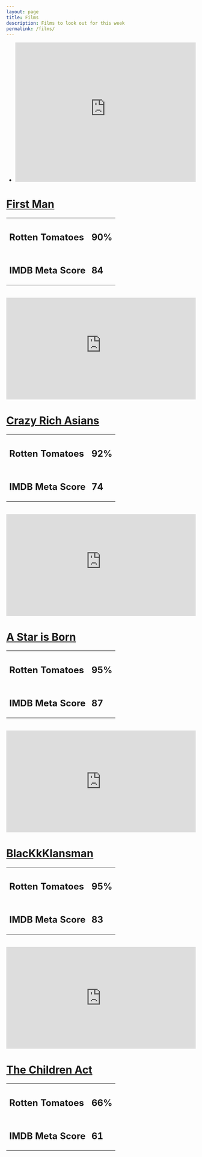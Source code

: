 ```yaml
---
layout: page
title: Films
description: Films to look out for this week
permalink: /films/
---
```



- <iframe width="100%" height="370" src="https://www.youtube-nocookie.com/embed/w4GtJB5WAlQ?rel=0" frameborder="0" allow="autoplay; encrypted-media" allowfullscreen></iframe>

<div class="Sect-m-2">
<div class="About-para-m-2">
<div class="About-para-m-2-a">
<h1><u>First Man</u></h1>
<table>
<tr id="rotten-tomatoes"><td><h2>Rotten Tomatoes</h2></td><td><h2>90%</h2></td></tr>
<tr id="IMDB"><td><h2>IMDB Meta Score</h2></td><td><h2>84</h2></td></tr>
</table>
<br>
</div>
</div>
</div>







<div class="Sect-m-1">
<div class="About-para-m-1">
<div class="About-para-m-1-a">
<iframe width="100%" height="270" src="https://www.youtube-nocookie.com/embed/ZQ-YX-5bAs0?rel=0" frameborder="0" allow="autoplay; encrypted-media" allowfullscreen></iframe>
</div>
</div>
</div>

<div class="Sect-m-2">
<div class="About-para-m-2">
<div class="About-para-m-2-a">
<h1><u>Crazy Rich Asians</u></h1>
<table>
<tr id="rotten-tomatoes"><td><h2>Rotten Tomatoes</h2></td><td><h2>92%</h2></td></tr>
<tr id="IMDB"><td><h2>IMDB Meta Score</h2></td><td><h2>74</h2></td></tr>
</table>
<br>
</div>
</div>
</div>





<div class="Sect-m-1">
<div class="About-para-m-1">
<div class="About-para-m-1-a">
<iframe width="100%" height="270" src="https://www.youtube-nocookie.com/embed/nSbzyEJ8X9E" frameborder="0" allow="autoplay; encrypted-media" allowfullscreen></iframe>
</div>
</div>
</div>

<div class="Sect-m-2">
<div class="About-para-m-2">
<div class="About-para-m-2-a">
<h1><u>A Star is Born</u></h1>
<table>
<tr id="rotten-tomatoes"><td><h2>Rotten Tomatoes</h2></td><td><h2>95%</h2></td></tr>
<tr id="IMDB"><td><h2>IMDB Meta Score</h2></td><td><h2>87</h2></td></tr>
</table>
<br>
</div>
</div>
</div>




<div class="Sect-m-1">
<div class="About-para-m-1">
<div class="About-para-m-1-a">
<iframe width="100%" height="270" src="https://www.youtube.com/embed/fQNZhs0QKq0" frameborder="0" allow="autoplay; encrypted-media" allowfullscreen></iframe>
</div>
</div>
</div>

<div class="Sect-m-2">
<div class="About-para-m-2">
<div class="About-para-m-2-a">
<h1><u>BlacKkKlansman</u></h1>
<table>
<tr id="rotten-tomatoes"><td><h2>Rotten Tomatoes</h2></td><td><h2>95%</h2></td></tr>
<tr id="IMDB"><td><h2>IMDB Meta Score</h2></td><td><h2>83</h2></td></tr>
</table>
<br>
</div>
</div>
</div>


<!--
<div class="display-class-1">
<div class="display-class-1-inner">

</div>
</div>
-->


<div class="Sect-m-1">
<div class="About-para-m-1">
<div class="About-para-m-1-a">


<iframe width="100%" height="270" src="https://www.youtube.com/embed/0J-_v38DBgU" frameborder="0" allow="autoplay; encrypted-media" allowfullscreen></iframe>
</div>
</div>
</div>

<div class="Sect-m-2">
<div class="About-para-m-2">
<div class="About-para-m-2-a">
<h1><u>The Children Act</u></h1>
<table>
<tr id="rotten-tomatoes"><td><h2>Rotten Tomatoes</h2></td><td><h2>66%</h2></td></tr>
<tr id="IMDB"><td><h2>IMDB Meta Score</h2></td><td><h2>61</h2></td></tr>
</table>
<br>
</div>
</div>
</div>
